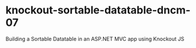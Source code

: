 knockout-sortable-datatable-dncm-07
===================================

Building a Sortable Datatable in an ASP.NET MVC app using Knockout JS
